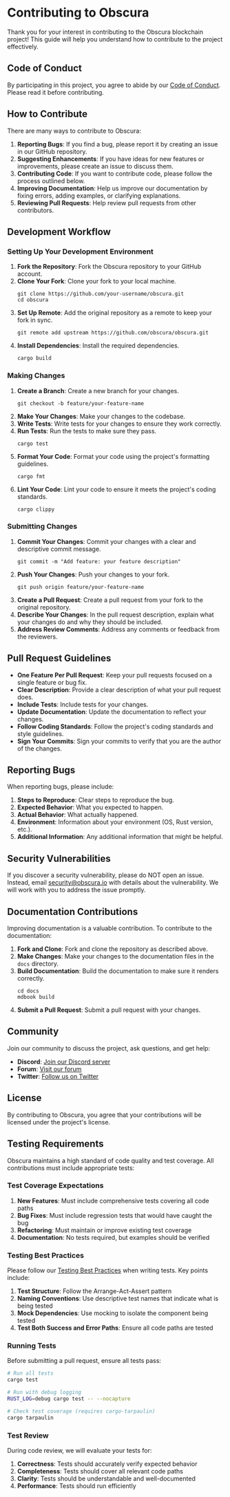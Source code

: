 # Contributing to Obscura

Thank you for your interest in contributing to the Obscura blockchain project! This guide will help you understand how to contribute to the project effectively.

## Code of Conduct

By participating in this project, you agree to abide by our [Code of Conduct](code_of_conduct.md). Please read it before contributing.

## How to Contribute

There are many ways to contribute to Obscura:

1. **Reporting Bugs**: If you find a bug, please report it by creating an issue in our GitHub repository.
2. **Suggesting Enhancements**: If you have ideas for new features or improvements, please create an issue to discuss them.
3. **Contributing Code**: If you want to contribute code, please follow the process outlined below.
4. **Improving Documentation**: Help us improve our documentation by fixing errors, adding examples, or clarifying explanations.
5. **Reviewing Pull Requests**: Help review pull requests from other contributors.

## Development Workflow

### Setting Up Your Development Environment

1. **Fork the Repository**: Fork the Obscura repository to your GitHub account.
2. **Clone Your Fork**: Clone your fork to your local machine.
   ```
   git clone https://github.com/your-username/obscura.git
   cd obscura
   ```
3. **Set Up Remote**: Add the original repository as a remote to keep your fork in sync.
   ```
   git remote add upstream https://github.com/obscura/obscura.git
   ```
4. **Install Dependencies**: Install the required dependencies.
   ```
   cargo build
   ```

### Making Changes

1. **Create a Branch**: Create a new branch for your changes.
   ```
   git checkout -b feature/your-feature-name
   ```
2. **Make Your Changes**: Make your changes to the codebase.
3. **Write Tests**: Write tests for your changes to ensure they work correctly.
4. **Run Tests**: Run the tests to make sure they pass.
   ```
   cargo test
   ```
5. **Format Your Code**: Format your code using the project's formatting guidelines.
   ```
   cargo fmt
   ```
6. **Lint Your Code**: Lint your code to ensure it meets the project's coding standards.
   ```
   cargo clippy
   ```

### Submitting Changes

1. **Commit Your Changes**: Commit your changes with a clear and descriptive commit message.
   ```
   git commit -m "Add feature: your feature description"
   ```
2. **Push Your Changes**: Push your changes to your fork.
   ```
   git push origin feature/your-feature-name
   ```
3. **Create a Pull Request**: Create a pull request from your fork to the original repository.
4. **Describe Your Changes**: In the pull request description, explain what your changes do and why they should be included.
5. **Address Review Comments**: Address any comments or feedback from the reviewers.

## Pull Request Guidelines

- **One Feature Per Pull Request**: Keep your pull requests focused on a single feature or bug fix.
- **Clear Description**: Provide a clear description of what your pull request does.
- **Include Tests**: Include tests for your changes.
- **Update Documentation**: Update the documentation to reflect your changes.
- **Follow Coding Standards**: Follow the project's coding standards and style guidelines.
- **Sign Your Commits**: Sign your commits to verify that you are the author of the changes.

## Reporting Bugs

When reporting bugs, please include:

1. **Steps to Reproduce**: Clear steps to reproduce the bug.
2. **Expected Behavior**: What you expected to happen.
3. **Actual Behavior**: What actually happened.
4. **Environment**: Information about your environment (OS, Rust version, etc.).
5. **Additional Information**: Any additional information that might be helpful.

## Security Vulnerabilities

If you discover a security vulnerability, please do NOT open an issue. Instead, email security@obscura.io with details about the vulnerability. We will work with you to address the issue promptly.

## Documentation Contributions

Improving documentation is a valuable contribution. To contribute to the documentation:

1. **Fork and Clone**: Fork and clone the repository as described above.
2. **Make Changes**: Make your changes to the documentation files in the `docs` directory.
3. **Build Documentation**: Build the documentation to make sure it renders correctly.
   ```
   cd docs
   mdbook build
   ```
4. **Submit a Pull Request**: Submit a pull request with your changes.

## Community

Join our community to discuss the project, ask questions, and get help:

- **Discord**: [Join our Discord server](https://discord.gg/obscura)
- **Forum**: [Visit our forum](https://forum.obscura.io)
- **Twitter**: [Follow us on Twitter](https://twitter.com/obscurachain)

## License

By contributing to Obscura, you agree that your contributions will be licensed under the project's license.

## Testing Requirements

Obscura maintains a high standard of code quality and test coverage. All contributions must include appropriate tests:

### Test Coverage Expectations

1. **New Features**: Must include comprehensive tests covering all code paths
2. **Bug Fixes**: Must include regression tests that would have caught the bug
3. **Refactoring**: Must maintain or improve existing test coverage
4. **Documentation**: No tests required, but examples should be verified

### Testing Best Practices

Please follow our [Testing Best Practices](testing/testing_best_practices.md) when writing tests. Key points include:

1. **Test Structure**: Follow the Arrange-Act-Assert pattern
2. **Naming Conventions**: Use descriptive test names that indicate what is being tested
3. **Mock Dependencies**: Use mocking to isolate the component being tested
4. **Test Both Success and Error Paths**: Ensure all code paths are tested

### Running Tests

Before submitting a pull request, ensure all tests pass:

```bash
# Run all tests
cargo test

# Run with debug logging
RUST_LOG=debug cargo test -- --nocapture

# Check test coverage (requires cargo-tarpaulin)
cargo tarpaulin
```

### Test Review

During code review, we will evaluate your tests for:

1. **Correctness**: Tests should accurately verify expected behavior
2. **Completeness**: Tests should cover all relevant code paths
3. **Clarity**: Tests should be understandable and well-documented
4. **Performance**: Tests should run efficiently 